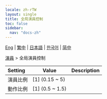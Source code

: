 ```yaml
---
locale: zh-rTW
layout: single
title: 全局演員控制
toc: false
sidebar:
  nav: "docs-zh"
---
```

[Eng](/dancexr/menu/2025.4/actors/global_actor_control) | [繁中](/tw/dancexr/menu/2025.4/actors/global_actor_control) | [日本語](/jp/dancexr/menu/2025.4/actors/global_actor_control) | [한국어](/kr/dancexr/menu/2025.4/actors/global_actor_control) | [简中](/zh/dancexr/menu/2025.4/actors/global_actor_control)

[演員](../menu#演員) > 全局演員控制



| Setting | Value | Description |
| :--- | --- | :--- |
|<nobr>演員比例</nobr>| [1] (0.15 ~ 5) | 
|<nobr>動作比例</nobr>| [1] (0.5 ~ 1.5) | 
